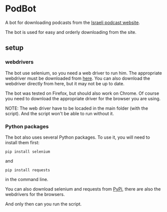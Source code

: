 # PodBot
A bot for downloading podcasts from the [Israeli podcast website](https://podcastim.org.il/).

The bot is used for easy and orderly downloading from the site.

## setup
### webdrivers
The bot use selenium, so you need a web driver to run him.
The appropriate webdriver must be downloaded from [here](https://www.selenium.dev/downloads/).
You can also download the webdriver directly from here, but it may not be up to date.

The bot was tested on Firefox, but should also work on Chrome. Of course you need to download the appropriate driver for the browser you are using.

NOTE: The web driver have to be locaded in the main folder (with the script). And the script won't be able to run without it.

### Python packages
The bot also uses several Python packages.
To use it, you will need to install them first:

`pip install selenium`

and

`pip install requests`

in the command line.

You can also download selenium and requests from [PyPi](https://pypi.org/project/selenium/), there are also the webdrivers for the browsers.

And only then can you run the script.
